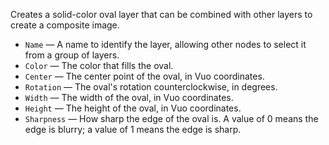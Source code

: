 Creates a solid-color oval layer that can be combined with other layers to create a composite image. 

   - `Name` — A name to identify the layer, allowing other nodes to select it from a group of layers. 
   - `Color` — The color that fills the oval.
   - `Center` — The center point of the oval, in Vuo coordinates. 
   - `Rotation` — The oval's rotation counterclockwise, in degrees. 
   - `Width` — The width of the oval, in Vuo coordinates.
   - `Height` — The height of the oval, in Vuo coordinates.
   - `Sharpness` — How sharp the edge of the oval is.  A value of 0 means the edge is blurry; a value of 1 means the edge is sharp.

